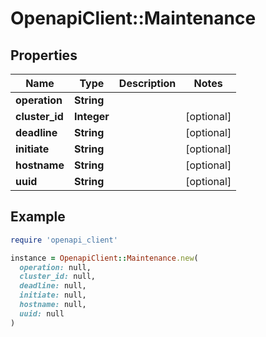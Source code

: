 # OpenapiClient::Maintenance

## Properties

| Name | Type | Description | Notes |
| ---- | ---- | ----------- | ----- |
| **operation** | **String** |  |  |
| **cluster_id** | **Integer** |  | [optional] |
| **deadline** | **String** |  | [optional] |
| **initiate** | **String** |  | [optional] |
| **hostname** | **String** |  | [optional] |
| **uuid** | **String** |  | [optional] |

## Example

```ruby
require 'openapi_client'

instance = OpenapiClient::Maintenance.new(
  operation: null,
  cluster_id: null,
  deadline: null,
  initiate: null,
  hostname: null,
  uuid: null
)
```

